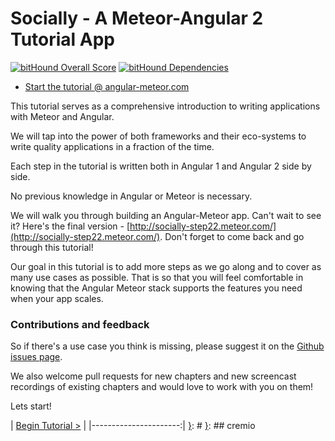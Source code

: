 [{]: <region> (header)
# Socially - A Meteor-Angular 2 Tutorial App
[}]: #
[{]: <region> (body)
[![bitHound Overall Score](https://www.bithound.io/github/Urigo/meteor-angular2.0-socially/badges/score.svg)](https://www.bithound.io/github/Urigo/meteor-angular2.0-socially) [![bitHound Dependencies](https://www.bithound.io/github/Urigo/meteor-angular2.0-socially/badges/dependencies.svg)](https://www.bithound.io/github/Urigo/meteor-angular2.0-socially/master/dependencies/npm)

- [Start the tutorial @ angular-meteor.com](https://www.angular-meteor.com/tutorials/socially/angular2/bootstrapping)

This tutorial serves as a comprehensive introduction to writing applications with Meteor and Angular.

We will tap into the power of both frameworks and their eco-systems to write quality applications in a fraction of the time.

Each step in the tutorial is written both in Angular 1 and Angular 2 side by side.

No previous knowledge in Angular or Meteor is necessary.

We will walk you through building an Angular-Meteor app. Can't wait to see it? Here's the final version - [http://socially-step22.meteor.com/](http://socially-step22.meteor.com/). Don't forget to come back and go through this tutorial!

Our goal in this tutorial is to add more steps as we go along and to cover as many use cases as possible.
That is so that you will feel comfortable in knowing that the Angular Meteor stack supports the features you need when your app scales.

### Contributions and feedback

So if there's a use case you think is missing, please suggest it on the [Github issues page](https://github.com/Urigo/angular-meteor/issues).

We also welcome pull requests for new chapters and new screencast recordings of existing chapters and would love to work with you on them!

Lets start!

[}]: #
[{]: <region> (footer)
[{]: <helper> (nav_step)
| [Begin Tutorial >](manuals/views/step1.md) |
|----------------------:|
[}]: #
[}]: ## cremio
